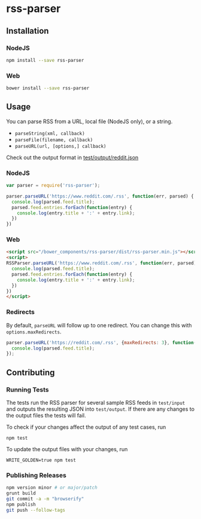 # rss-parser

## Installation

### NodeJS
```bash
npm install --save rss-parser
```

### Web
```bash
bower install --save rss-parser
```

## Usage
You can parse RSS from a URL, local file (NodeJS only), or a string.
* `parseString(xml, callback)`
* `parseFile(filename, callback)`
* `parseURL(url, [options,] callback)`

Check out the output format in [test/output/reddit.json](test/output/reddit.json)

### NodeJS
```js
var parser = require('rss-parser');

parser.parseURL('https://www.reddit.com/.rss', function(err, parsed) {
  console.log(parsed.feed.title);
  parsed.feed.entries.forEach(function(entry) {
    console.log(entry.title + ':' + entry.link);
  })
})
```

### Web
```html
<script src="/bower_components/rss-parser/dist/rss-parser.min.js"></script>
<script>
RSSParser.parseURL('https://www.reddit.com/.rss', function(err, parsed) {
  console.log(parsed.feed.title);
  parsed.feed.entries.forEach(function(entry) {
    console.log(entry.title + ':' + entry.link);
  })
})
</script>
```

### Redirects
By default, `parseURL` will follow up to one redirect. You can change this
with `options.maxRedirects`.

```js
parser.parseURL('https://reddit.com/.rss', {maxRedirects: 3}, function(err, parsed) {
  console.log(parsed.feed.title);
});
```

## Contributing

### Running Tests
The tests run the RSS parser for several sample RSS feeds in `test/input` and outputs the resulting JSON into `test/output`. If there are any changes to the output files the tests will fail.

To check if your changes affect the output of any test cases, run

`npm test`

To update the output files with your changes, run

`WRITE_GOLDEN=true npm test`

### Publishing Releases
```bash
npm version minor # or major/patch
grunt build
git commit -a -m "browserify"
npm publish
git push --follow-tags
```

